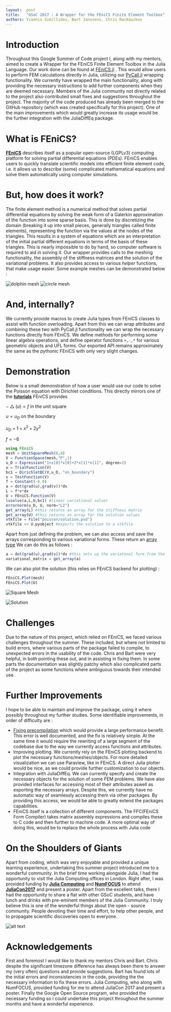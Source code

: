 ```yaml
---
layout:  post
title:   "GSoC 2017 : A Wrapper for the FEniCS Finite Element Toolbox"
authors: Yiannis Simillides, Bart Janssens, Chris Rackauckas
---
```


<script src="https://cdnjs.cloudflare.com/ajax/libs/mathjax/2.7.1/MathJax.js?config=TeX-AMS_HTML"></script>

<script type="text/x-mathjax-config">
MathJax.Hub.Config({
tex2jax: {
inlineMath: [ ['$','$'], ["\\(","\\)"] ],
displayMath: [ ['$$','$$'], ["\\[","\\]"] ],
processEscapes: true,
processEnvironments: true
},
// Center justify equations in code and markdown cells. Elsewhere
// we use CSS to left justify single line equations in code cells.
displayAlign: 'center',
"HTML-CSS": {
styles: {'.MathJax_Display': {"margin": 0}},
linebreaks: { automatic: true }
}
});
</script>

# Introduction

Throughout this Google Summer of Code project I, along with my mentors, aimed to create a Wrapper for the FEniCS Finite Element Toolbox in the Julia Language. Our work done can be found at [FEniCS.jl](https://github.com/JuliaDiffEq/FEniCS.jl) . This would allow users to perform FEM calculations directly in Julia, utilizing our [PyCall.jl](https://github.com/JuliaPy/PyCall.jl) wrapping functionality. We currently have wrapped the main  functionality, along with providing the necessary instructions to add further components when they are deemed necessary. Members of the Julia community not directly related to the project also contributed small fixes and suggestions throughout the project. The majority of the code produced has already been merged to the GitHub repository (which was created specifically for this project). One of the main improvements which would greatly increase its usage would be the further integration with the JuliaDiffEq package. 

# What is FEniCS?

**[FEniCS](https://fenicsproject.org/)** describes itself as a popular open-source (LGPLv3) computing platform for solving partial differential equations (PDEs). FEniCS enables users to quickly translate scientific models into efficient finite element code, i.e. it allows us to describe (some) complicated mathematical equations and solve them automatically using computer simulations. 

# But, how does it work? 

The finite element method is a numerical method that solves partial differential equations by solving the weak form of a Galerkin approximation of the function into some sparse basis. This is done by discretizing the domain (breaking it up into small pieces, generally triangles called finite elements), representing the function via the values at the nodes of the triangles. This results in a system of equations which are an interpretation of the initial partial different equations in terms of the basis of these triangles. This is nearly impossible to do by hand, so computer software is required to aid in solving it. Our wrapper provides calls to the meshing functionality, the assembly of the stiffness matrices and the solution of the variational problems. It also provides access to various *helper* functions, that make usage easier. Some example meshes can be demonstrated below : 

![dolphin mesh](https://github.com/ysimillides/FEniCS.jl/blob/master/examples/dolfinmesh.png "dolphin mesh") ![circle mesh](https://github.com/ysimillides/FEniCS.jl/blob/master/examples/circle_mesh.png "circle mesh")

# And, internally? 

We currently provide macros to create Julia types from FEniCS classes to assist with function overloading. Apart from this we can wrap attributes and combining these two with PyCall.jl functionality we can wrap the necessary functions directly from FEniCS. We define methods for performing some linear algebra operations, and define operator functions ` +,-,* ` for various geometric objects and  UFL forms. Our exported API remains approximately the same as the pythonic FEniCS with only very slight changes.

# Demonstration

Below is a small demonstration of how a user would use our code to solve the Poisson equation with Dirichlet conditions. This directly mirrors one of the **[tutorials](https://github.com/hplgit/fenics-tutorial/blob/master/pub/python/vol1/ft01_poisson.py)** FEniCS provides 

  $-\bigtriangleup(u) = f$    in the unit square

  $u = u_D$  on the boundary

  $u_D$ $=$ $1 + x^2 + 2y^2$

  $f = -6$

```julia
using FEniCS
mesh = UnitSquareMesh(8,8) 
V = FunctionSpace(mesh,"P",1)
u_D = Expression("1+x[0]*x[0]+2*x[1]*x[1]", degree=2)
u = TrialFunction(V)
bc1 = DirichletBC(V,u_D, "on_boundary")
v = TestFunction(V)
f = Constant(-6.0)
a = dot(grad(u),grad(v))*dx
L = f*v*dx
U = FEniCS.Function(V)
lvsolve(a,L,U,bc1) #linear variational solver
errornorm(u_D, U, norm="L2")
get_array(L) #this returns an array for the stiffness matrix
get_array(U) #this returns an array for the solution values
vtkfile = File("poisson/solution.pvd")
vtkfile << U.pyobject #exports the solution to a vtkfile

```
Apart from just defining the problem, we can also access and save the arrays corresponding to various variational forms. These return an [array type](https://docs.julialang.org/en/latest/stdlib/arrays/)
We can do this as follows :

```julia
a = dot(grad(u),grad(v))*dx #this sets up the variatonal form from the previous problem
variational_matrix = get_array(a)

```

We can also plot the solution (this relies on FEniCS backend for plotting) :

```julia
FEniCS.Plot(mesh)
FEniCS.Plot(U)

```

![Square Mesh](/images/blog/2017-09-01-gsoc-fenics/mesh.png "Square Mesh")

![Solution](/images/blog/2017-09-01-gsoc-fenics/result.png "Solution")
 



# Challenges 

Due to the nature of this project, which relied on FEniCS, we faced various challenges throughout the summer. These included, but where not limited to build errors, where various parts of the package failed to compile, to unexpected errors in the usability of the code. Chris and Bart were very helpful, in both pointing these out, and in assisting in fixing them. In some parts the documentation was slightly patchy which also complicated parts of the project as some functions where ambiguous towards their intended use. 

# Further Improvements

I hope to be able to maintain and improve the package, using it where possibly throughout my further studies. Some identifiable improvements, in order of difficulty are : 

- [Fixing precompilation](https://github.com/JuliaDiffEq/FEniCS.jl/issues/28) which would provide a large performance benefit. This error is well documented, and the fix is relatively simple. At the same time it would require the rewriting of a large segment of the codebase due to the way we currently access functions and attributes. 
- Improving plotting. We currently rely on the FEniCS plotting backend to plot the necessary functions/meshes/objects. For more detailed visualization we can use Paraview, like in FEniCS. A direct Julia plotter would be nice, as we could provide further customization to our objects.
- Integration with JuliaDiffEq. We can currently specify and create the necessary objects for the solution of some FEM problems. We have also provided interfaces for accessing most of their attributes aswell as exporting the necessary arrays. Despite this, we currently have no automatic way of seamlessly accessing them via other packages. By providing this access, we would be able to greatly extend the packages capabilities.
- FEniCS itself is a collection of different components. The FFC(FEniCS Form Compiler) takes matrix assembly expressions and compiles these to C code and then further to machine code. A more optimal way of doing this, would be to replace the whole process with Julia code
 


# On the Shoulders of Giants

Apart from coding, which was very enjoyable and provided a unique learning experience, undertaking this summer project introduced me to a wonderful community. In the brief time working alongside Julia, I had the opportunity to visit the Julia Computing offices in London. Right after, I was provided funding by **[Julia Computing](https://juliacomputing.com/)** and **[NumFOCUS](https://www.numfocus.org/)** to attend **[JuliaCon2017](http://juliacon.org/2017/)** and present a poster. Apart from the excellent talks, there I had the opportunity to share a flat with other GSoC students, and have lunch and drinks with pre-eminent members of the Julia Community. I truly believe this is one of the wonderful things about the open - source community. People devoting their time and effort, to help other people, and to propagate scientific discoveries open to everyone.

![alt text](https://github.com/ysimillides/FEniCS.jl/blob/master/examples/juliacon.jpg "JuliaCon 2017 attendees")

# Acknowledgements

First and foremost I would like to thank my mentors Chris and Bart. Chris despite the significant timezone difference has always been there to answer my (very often) questions and provide suggestions. Bart has found lots of the initial errors and inconsistencies in the code, providing the the necessary information to fix these errors. Julia Computing, who along with NumFOCUS, provided funding for me to attend JuliaCon 2017 and present a poster. Finally the Google Open Source program, who provided the necessary funding so I could undertake this project throughout the summer months and have a wonderful experience. 

